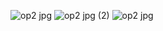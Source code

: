 ![op2 jpg](https://github.com/user-attachments/assets/ccc3da16-39a8-4ef6-8a8a-1a48e8fed3d1)
![op2 jpg (2)](https://github.com/user-attachments/assets/3b2f6a5a-8b34-4417-8760-02e3d497c77b)
![op2 jpg](https://github.com/user-attachments/assets/0f6b0c4b-830b-4137-aa04-e6da2bf5592f)
